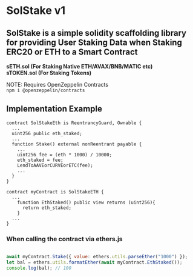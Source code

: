 # SolStake v1
## SolStake is a simple solidity scaffolding library for providing User Staking Data when Staking ERC20 or ETH to a Smart Contract
<b>sETH.sol (For Staking Native ETH/AVAX/BNB/MATIC etc)<br>
sTOKEN.sol (For Staking Tokens)</b>

NOTE: Requires OpenZeppelin Contracts<br>
`npm i @openzeppelin/contracts`

## Implementation Example
```solidity
contract SolStakeEth is ReentrancyGuard, Ownable {
  ...
  uint256 public eth_staked;
  ...
  function Stake() external nonReentrant payable {
    ...
    uint256 fee = (eth * 1000) / 10000;
    eth_staked = fee;
    LendToAAVEorCURVEorETC(fee);
    ...
  }
}

contract myContract is SolStakeETH {
  ...
    function EthStaked() public view returns (uint256){
      return eth_staked;
    }
  ...
}

```

### When calling the contract via ethers.js

```javascript

await myContract.Stake({ value: ethers.utils.parseEther("1000") });
let bal = ethers.utils.formatEther(await myContract.EthStaked());
console.log(bal); // 100

```
